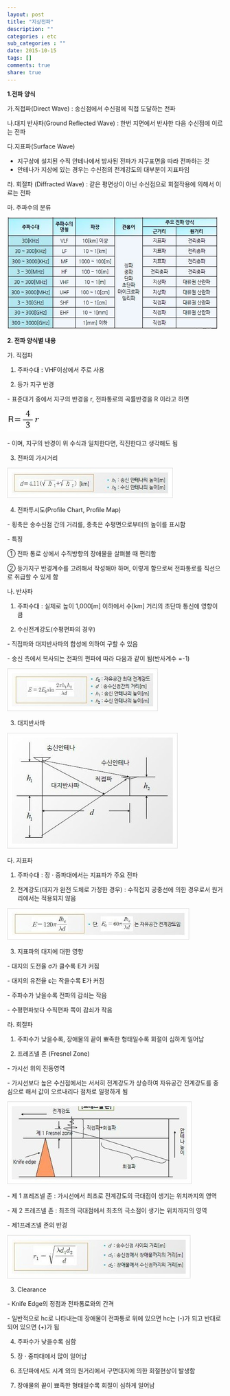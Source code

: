```yaml
---
layout: post
title: "지상전파"
description: ""
categories : etc
sub_categories : ""
date: 2015-10-15
tags: []
comments: true
share: true
---
```


**1.전파 양식**

가.직접파(Direct Wave) : 송신점에서 수신점에 직접 도달하는 전파

나.대지 반사파(Ground Reflected Wave) : 한번 지면에서 반사한 다음 수신점에 이르는 전파

다.지표파(Surface Wave)

  * 지구상에 설치된 수직 안테나에서 방사된 전파가 지구표면을 따라 전파하는 것
  * 안테나가 지상에 있는 경우는 수신점의 전계강도의 대부분이 지표파임

라. 회절파 (Diffracted Wave) : 같은 평면상이 아닌 수신점으로 회절작용에 의해서 이르는 전파

마. 주파수의 분류

  

  

![](/assets/images/posts/262/2648EE49561F74CA2B0F85.JPEG)

  

  

**2\. 전파 양식별 내용**

가. 직접파

1) 주파수대 : VHF이상에서 주로 사용

2) 등가 지구 반경

\- 표준대기 중에서 지구의 반경을 r, 전파통로의 곡률반경을 R 이라고 하면  

  

![](/assets/images/posts/262/2678D14F561F74F91FA9F1.JPEG)

\- 이며, 지구의 반경이 위 수식과 일치한다면, 직진한다고 생각해도 됨

3) 전파의 가시거리  

  

![](/assets/images/posts/262/25428248561F7542305A5A.JPEG)

  

  

4) 전파투시도(Profile Chart, Profile Map)

\- 횡축은 송수신점 간의 거리를, 종축은 수평면으로부터의 높이를 표시함

\- 특징

① 전파 통로 상에서 수직방향의 장애물을 살펴볼 때 편리함

② 등가지구 반경계수를 고려해서 작성해야 하며, 이렇게 함으로써 전파통로를 직선으로 취급할 수 있게 함

나. 반사파

1) 주파수대 : 실제로 높이 1,000[m] 이하에서 수[km] 거리의 초단파 통신에 영향이 큼

2) 수신전계강도(수평편파의 경우)

\- 직접파와 대지반사파의 합성에 의하여 구할 수 있음

\- 송신 측에서 복사되는 전파의 편파에 따라 다음과 같이 됨(반사계수 =-1)

  

  

![](/assets/images/posts/262/225C074E561F755A2A6875.JPEG)

  

  

3) 대지반사파  

  

  

![](/assets/images/posts/262/2263C137561F757D03BCB7.JPEG)

  

다. 지표파

1) 주파수대 : 장 · 중파대에서는 지표파가 주요 전파

2) 전계강도(대지가 완전 도체로 가정한 경우) : 수직접지 공중선에 의한 경우로서 원거리에서는 적용되지 않음  

  

  

![](/assets/images/posts/262/23217835561F759A29293E.JPEG)

3) 지표파의 대지에 대한 영향

\- 대지의 도전율 σ가 클수록 E가 커짐

\- 대지의 유전율 ε는 작을수록 E가 커짐

\- 주파수가 낮을수록 전파의 감쇠는 작음

\- 수평편파보다 수직편파 쪽이 감쇠가 작음

  

라. 회절파

1) 주파수가 낮을수록, 장애물의 끝이 뾰족한 형태일수록 회절이 심하게 일어남

2) 프레즈넬 존 (Fresnel Zone)

\- 가시선 위의 진동영역

\- 가시선보다 높은 수신점에서는 서서히 전계강도가 상승하여 자유공간 전계강도를 중심으로 해서 값이 오르내리다 점차로 일정하게 됨

  

  

![](/assets/images/posts/262/215D2F4E561F75E32A0C8C.JPEG)

  

\- 제 1 프레즈넬 존 : 가시선에서 최초로 전계강도의 극대점이 생기는 위치까지의 영역

\- 제 2 프레즈넬 존 : 최초의 극대점에서 최초의 극소점이 생기는 위치까지의 영역

\- 제1프레즈넬 존의 반경

  

  

![](/assets/images/posts/262/2444534D561F75F8108423.JPEG)

3) Clearance

\- Knife Edge의 정점과 전파통로와의 간격

\- 일반적으로 hc로 나타내는데 장애물이 전파통로 위에 있으면 hc는 (-)가 되고 반대로 되어 있으면 (+)가 됨

4) 주파수가 낮을수록 심함

5) 장 · 중파대에서 많이 일어남

6) 초단파에서도 시계 외의 원거리에서 구면대지에 의한 회절현상이 발생함

7) 장애물의 끝이 뾰족한 형태일수록 회절이 심하게 일어남  

